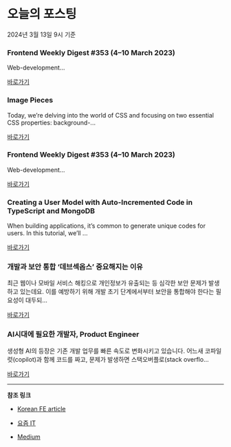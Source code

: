 # 오늘의 포스팅 
2024년 3월 13일 9시 기준 

### Frontend Weekly Digest #353 (4–10 March 2023) 

 Web-development... 

 [바로가기](https://medium.com/m/signin?actionUrl=https%3A%2F%2Fmedium.com%2F_%2Fbookmark%2Fp%2F2d128db44fb6&operation=register&redirect=https%3A%2F%2Ffrontender-ua.medium.com%2Ffrontend-weekly-digest-353-4-10-march-2023-2d128db44fb6&source=---------0-84----------front_end_development------bookmark_preview----63d0c338_04aa_4cb0_87fd_ca809fbc96f3-------) 

### Image Pieces 

 Today, we’re delving into the world of CSS and focusing on two essential CSS properties: background-... 

 [바로가기](https://medium.com/m/signin?actionUrl=https%3A%2F%2Fmedium.com%2F_%2Fbookmark%2Fp%2Ff7fabad2e2be&operation=register&redirect=https%3A%2F%2Fmedium.com%2F%40saurabh.kayasth10%2Fimage-pieces-f7fabad2e2be&source=---------0-84----------react------bookmark_preview----4c98d0d8_dc82_4b4c_a105_d51ab07ee2e7-------) 

### Frontend Weekly Digest #353 (4–10 March 2023) 

 Web-development... 

 [바로가기](https://medium.com/m/signin?actionUrl=https%3A%2F%2Fmedium.com%2F_%2Fbookmark%2Fp%2F2d128db44fb6&operation=register&redirect=https%3A%2F%2Ffrontender-ua.medium.com%2Ffrontend-weekly-digest-353-4-10-march-2023-2d128db44fb6&source=---------0-84----------javascript------bookmark_preview----ba5d9d3f_1ef6_4ab2_8ee6_2c1e9ed0dfb0-------) 

### Creating a User Model with Auto-Incremented Code in TypeScript and MongoDB 

 When building applications, it’s common to generate unique codes for users. In this tutorial, we’ll ... 

 [바로가기](https://medium.com/m/signin?actionUrl=https%3A%2F%2Fmedium.com%2F_%2Fbookmark%2Fp%2Fbeda19424852&operation=register&redirect=https%3A%2F%2Farivuselvan.medium.com%2Fcreating-a-user-model-with-auto-incremented-code-in-typescript-and-mongodb-beda19424852&source=---------0-84----------typescript------bookmark_preview----c1836b7e_45cb_4d62_8ea2_5e536fecbe9d-------) 

### 개발과 보안 통합 ‘데브섹옵스’ 중요해지는 이유 

 최근 웹이나 모바일 서비스 해킹으로 개인정보가 유출되는 등 심각한 보안 문제가 발생하고 있는데요. 이를 예방하기 위해 개발 초기 단계에서부터 보안을 통합해야 한다는 필요성이 대두되... 

 [바로가기](https://yozm.wishket.com/magazine/detail/2487/) 

### AI시대에 필요한 개발자, Product Engineer 

 생성형 AI의 등장은 기존 개발 업무를 빠른 속도로 변화시키고 있습니다. 어느새 코파일럿(copilot)과 함께 코드를 짜고, 문제가 발생하면 스택오버플로(stack overflo... 

 [바로가기](https://yozm.wishket.com/magazine/detail/2485/) 

---

**참조 링크**

- [Korean FE article](https://kofearticle.substack.com) 

- [요즘 IT](https://yozm.wishket.com/magazine) 

- [Medium](https://medium.com) 

